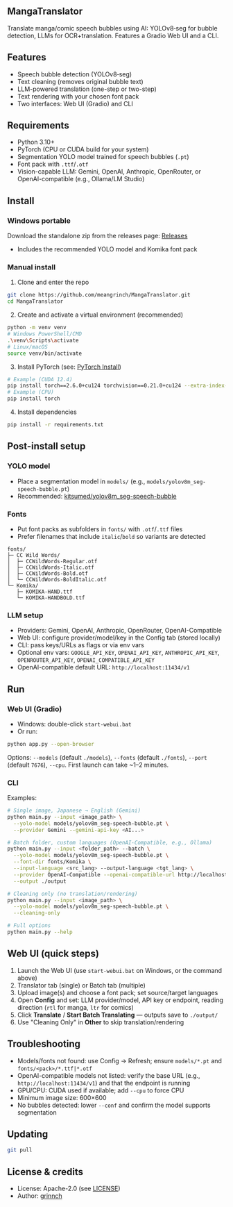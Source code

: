 ## MangaTranslator

Translate manga/comic speech bubbles using AI: YOLOv8‑seg for bubble detection, LLMs for OCR+translation. Features a Gradio Web UI and a CLI.

## Features
- Speech bubble detection (YOLOv8‑seg)
- Text cleaning (removes original bubble text)
- LLM-powered translation (one-step or two-step)
- Text rendering with your chosen font pack
- Two interfaces: Web UI (Gradio) and CLI

## Requirements
- Python 3.10+
- PyTorch (CPU or CUDA build for your system)
- Segmentation YOLO model trained for speech bubbles (`.pt`)
- Font pack with `.ttf`/`.otf`
- Vision-capable LLM: Gemini, OpenAI, Anthropic, OpenRouter, or OpenAI-compatible (e.g., Ollama/LM Studio)

## Install

### Windows portable
Download the standalone zip from the releases page: [Releases](https://github.com/meangrinch/MangaTranslator/releases)
- Includes the recommended YOLO model and Komika font pack

### Manual install
1) Clone and enter the repo
```bash
git clone https://github.com/meangrinch/MangaTranslator.git
cd MangaTranslator
```
2) Create and activate a virtual environment (recommended)
```bash
python -m venv venv
# Windows PowerShell/CMD
.\venv\Scripts\activate
# Linux/macOS
source venv/bin/activate
```
3) Install PyTorch (see: [PyTorch Install](https://pytorch.org/get-started/locally/))
```bash
# Example (CUDA 12.4)
pip install torch==2.6.0+cu124 torchvision==0.21.0+cu124 --extra-index-url https://download.pytorch.org/whl/cu124
# Example (CPU)
pip install torch
```
4) Install dependencies
```bash
pip install -r requirements.txt
```

## Post-install setup
### YOLO model
- Place a segmentation model in `models/` (e.g., `models/yolov8m_seg-speech-bubble.pt`)
- Recommended: [kitsumed/yolov8m_seg-speech-bubble](https://huggingface.co/kitsumed/yolov8m_seg-speech-bubble/resolve/main/model.pt)

### Fonts
- Put font packs as subfolders in `fonts/` with `.otf`/`.ttf` files
- Prefer filenames that include `italic`/`bold` so variants are detected
```text
fonts/
├─ CC Wild Words/
│  ├─ CCWildWords-Regular.otf
│  ├─ CCWildWords-Italic.otf
│  ├─ CCWildWords-Bold.otf
│  └─ CCWildWords-BoldItalic.otf
└─ Komika/
   ├─ KOMIKA-HAND.ttf
   └─ KOMIKA-HANDBOLD.ttf
```

### LLM setup
- Providers: Gemini, OpenAI, Anthropic, OpenRouter, OpenAI-Compatible
- Web UI: configure provider/model/key in the Config tab (stored locally)
- CLI: pass keys/URLs as flags or via env vars
- Optional env vars: `GOOGLE_API_KEY`, `OPENAI_API_KEY`, `ANTHROPIC_API_KEY`, `OPENROUTER_API_KEY`, `OPENAI_COMPATIBLE_API_KEY`
- OpenAI-compatible default URL: `http://localhost:11434/v1`

## Run

### Web UI (Gradio)
- Windows: double-click `start-webui.bat`
- Or run:
```bash
python app.py --open-browser
```
Options: `--models` (default `./models`), `--fonts` (default `./fonts`), `--port` (default `7676`), `--cpu`.
First launch can take ~1–2 minutes.

### CLI
Examples:
```bash
# Single image, Japanese → English (Gemini)
python main.py --input <image_path> \
  --yolo-model models/yolov8m_seg-speech-bubble.pt \
  --provider Gemini --gemini-api-key <AI...>

# Batch folder, custom languages (OpenAI-Compatible, e.g., Ollama)
python main.py --input <folder_path> --batch \
  --yolo-model models/yolov8m_seg-speech-bubble.pt \
  --font-dir fonts/Komika \
  --input-language <src_lang> --output-language <tgt_lang> \
  --provider OpenAI-Compatible --openai-compatible-url http://localhost:11434/v1 \
  --output ./output

# Cleaning only (no translation/rendering)
python main.py --input <image_path> \
  --yolo-model models/yolov8m_seg-speech-bubble.pt \
  --cleaning-only

# Full options
python main.py --help
```

## Web UI (quick steps)
1) Launch the Web UI (use `start-webui.bat` on Windows, or the command above)
2) Translator tab (single) or Batch tab (multiple)
3) Upload image(s) and choose a font pack; set source/target languages
4) Open **Config** and set: LLM provider/model, API key or endpoint, reading direction (`rtl` for manga, `ltr` for comics)
5) Click **Translate** / **Start Batch Translating** — outputs save to `./output/`
6) Use "Cleaning Only" in **Other** to skip translation/rendering

## Troubleshooting
- Models/fonts not found: use Config → Refresh; ensure `models/*.pt` and `fonts/<pack>/*.ttf|*.otf`
- OpenAI-compatible models not listed: verify the base URL (e.g., `http://localhost:11434/v1`) and that the endpoint is running
- GPU/CPU: CUDA used if available; add `--cpu` to force CPU
- Minimum image size: 600×600
- No bubbles detected: lower `--conf` and confirm the model supports segmentation

## Updating
```bash
git pull
```

## License & credits
- License: Apache-2.0 (see [LICENSE](LICENSE))
- Author: [grinnch](https://github.com/meangrinch)